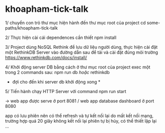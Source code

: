# khoapham-tick-talk

1/ chuyển con trỏ thư mục hiện hành đến thư mục root của project
cd some-paths/khoapham-tick-talk

2/ Thực hiện cài cái dependences cần thiết 
npm install

3/ Project dùng NoSQL Rethink để lưu dữ liệu người dùng, thực hiện cài đặt một RethinkDB Server 
vào đường dẫn sau để tải và cài đặt đúng môi trường https://www.rethinkdb.com/docs/install/

4/ Khởi động server DB bằng cách ở thư mục root của project exec một trong 2 commands sau:
npm run db 
*hoặc*
rethinkdb
* đợi cho đến khi server db khởi động xong *

5/ Tiến hành chạy HTTP Server với command
npm run start

-> web app được serve ở port 8081 / web app database dashboard ở port 8080

app có lưu phiên nên có thể refresh và tự kết nối lại do mất kết nối mạng, trường hợp quá 20 giây không kết nối lại phiên tự bị hủy, có thể thiết lập lại ...
